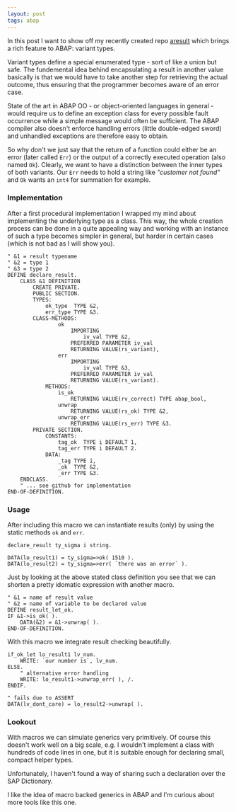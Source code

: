 ```yaml
---
layout: post
tags: abap
---
```


In this post I want to show off my recently created repo [aresult](https://github.com/lausek/aresult.git) which brings a rich feature to ABAP: variant types. 

Variant types define a special enumerated type - sort of like a union but safe. The fundemental idea behind encapsulating a result in another value basically is that we would have to take another step for retrieving the actual outcome, thus ensuring that the programmer becomes aware of an error case. 

State of the art in ABAP OO - or object-oriented languages in general - would require us to define an exception class for every possible fault occurrence while a simple message would often be sufficient. The ABAP compiler also doesn't enforce handling errors (little double-edged sword) and unhandled exceptions are therefore easy to obtain.

So why don't we just say that the return of a function could either be an error (later called `Err`) or the output of a correctly executed operation (also named `Ok`). Clearly, we want to have a distinction between the inner types of both variants. Our `Err` needs to hold a string like *"customer not found"* and `Ok` wants an `int4` for summation for example.

### Implementation

After a first procedural implementation I wrapped my mind about implementing the underlying type as a class. This way, the whole creation process can be done in a quite appealing way and working with an instance of such a type becomes simpler in general, but harder in certain cases (which is not bad as I will show you).

``` abap
" &1 = result typename
" &2 = type 1
" &3 = type 2
DEFINE declare_result.
    CLASS &1 DEFINITION
        CREATE PRIVATE.
        PUBLIC SECTION.
        TYPES:
            ok_type  TYPE &2,
            err_type TYPE &3.
        CLASS-METHODS:
                ok
                    IMPORTING
                        iv_val TYPE &2,
                    PREFERRED PARAMETER iv_val
                    RETURNING VALUE(rs_variant),
                err
                    IMPORTING
                        iv_val TYPE &3,
                    PREFERRED PARAMETER iv_val
                    RETURNING VALUE(rs_variant).
            METHODS:
                is_ok
                    RETURNING VALUE(rv_correct) TYPE abap_bool,
                unwrap
                    RETURNING VALUE(rs_ok) TYPE &2,
                unwrap_err
                    RETURNING VALUE(rs_err) TYPE &3.
        PRIVATE SECTION.
            CONSTANTS:
                tag_ok  TYPE i DEFAULT 1,
                tag_err TYPE i DEFAULT 2.
            DATA:
                _tag TYPE i,
                _ok  TYPE &2,
                _err TYPE &3.
    ENDCLASS.
    " ... see github for implementation
END-OF-DEFINITION.
```

### Usage

After including this macro we can instantiate results (only) by using the static methods `ok` and `err`.

``` abap
declare_result ty_sigma i string.

DATA(lo_result1) = ty_sigma=>ok( 1510 ).
DATA(lo_result2) = ty_sigma=>err( `there was an error` ).
```

Just by looking at the above stated class definition you see that we can shorten a pretty idomatic expression with another macro.

``` abap
" &1 = name of result value
" &2 = name of variable to be declared value
DEFINE result_let_ok.
IF &1->is_ok( ).
    DATA(&2) = &1->unwrap( ).
END-OF-DEFINITION.
```

With this macro we integrate result checking beautifully.

``` abap
if_ok_let lo_result1 lv_num.
    WRITE: `our number is`, lv_num.
ELSE.
    " alternative error handling
    WRITE: lo_result1->unwrap_err( ), /.
ENDIF.

" fails due to ASSERT
DATA(lv_dont_care) = lo_result2->unwrap( ).
```

### Lookout

With macros we can simulate generics very primitively. Of course this doesn't work well on a big scale, e.g. I wouldn't implement a class with hundreds of code lines in one, but it is suitable enough for declaring small, compact helper types. 

Unfortunately, I haven't found a way of sharing such a declaration over the SAP Dictionary.

I like the idea of macro backed generics in ABAP and I'm curious about more tools like this one.
